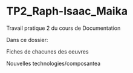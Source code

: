 # TP2_Raph-Isaac_Maika
Travail pratique 2 du cours de Documentation

Dans ce dossier:

  Fiches de chacunes des oeuvres

  Nouvelles technologies/composantea

